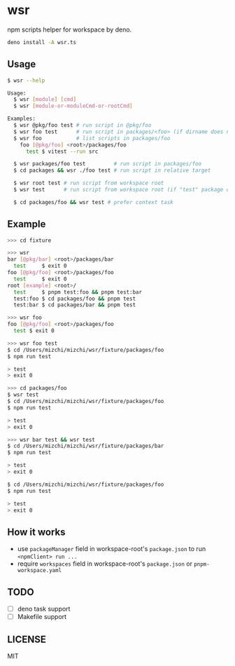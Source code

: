 # wsr

npm scripts helper for workspace by deno.

```bash
deno install -A wsr.ts
```

## Usage

```bash
$ wsr --help

Usage:
  $ wsr [module] [cmd]
  $ wsr [module-or-moduleCmd-or-rootCmd]

Examples:
  $ wsr @pkg/foo test # run script in @pkg/foo
  $ wsr foo test      # run script in packages/<foo> (if dirname does not be duplicated)
  $ wsr foo           # list scripts in packages/foo
    foo [@pkg/foo] <root>/packages/foo
      test $ vitest --run src

  $ wsr packages/foo test         # run script in packages/foo
  $ cd packages && wsr ./foo test # run script in relative target

  $ wsr root test # run script from workspace root
  $ wsr test      # run script from workspace root (if "test" package does not exists)

  $ cd packages/foo && wsr test # prefer context task
```

## Example

```bash
>>> cd fixture

>>> wsr
bar [@pkg/bar] <root>/packages/bar
  test     $ exit 0
foo [@pkg/foo] <root>/packages/foo
  test     $ exit 0
root [example] <root>/
  test     $ pnpm test:foo && pnpm test:bar
  test:foo $ cd packages/foo && pnpm test
  test:bar $ cd packages/bar && pnpm test

>>> wsr foo     
foo [@pkg/foo] <root>/packages/foo
  test $ exit 0

>>> wsr foo test 
$ cd /Users/mizchi/mizchi/wsr/fixture/packages/foo
$ npm run test

> test
> exit 0

>>> cd packages/foo
$ wsr test
$ cd /Users/mizchi/mizchi/wsr/fixture/packages/foo
$ npm run test

> test
> exit 0

>>> wsr bar test && wsr test
$ cd /Users/mizchi/mizchi/wsr/fixture/packages/bar
$ npm run test

> test
> exit 0

$ cd /Users/mizchi/mizchi/wsr/fixture/packages/foo
$ npm run test

> test
> exit 0
```

## How it works

- use `packageManager` field in workspace-root's `package.json` to run `<npmClient> run ...`
- require `workspaces` field in workspace-root's `package.json` or `pnpm-workspace.yaml`

## TODO

- [ ] deno task support
- [ ] Makefile support

## LICENSE

MIT